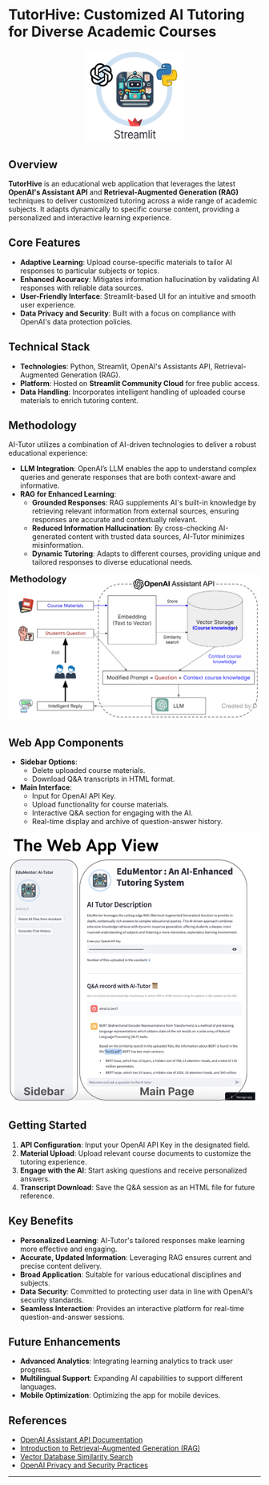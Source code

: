 # TutorHive: Customized AI Tutoring for Diverse Academic Courses

<div align="center">
    <img src="sb_logo.png" alt="AI_Tutor" width="200"/>
</div>

## Overview
**TutorHive** is an educational web application that leverages the latest **OpenAI's Assistant API** and **Retrieval-Augmented Generation (RAG)** techniques to deliver customized tutoring across a wide range of academic subjects. It adapts dynamically to specific course content, providing a personalized and interactive learning experience.

## Core Features
- **Adaptive Learning**: Upload course-specific materials to tailor AI responses to particular subjects or topics.
- **Enhanced Accuracy**: Mitigates information hallucination by validating AI responses with reliable data sources.
- **User-Friendly Interface**: Streamlit-based UI for an intuitive and smooth user experience.
- **Data Privacy and Security**: Built with a focus on compliance with OpenAI's data protection policies.

## Technical Stack
- **Technologies**: Python, Streamlit, OpenAI's Assistants API, Retrieval-Augmented Generation (RAG).
- **Platform**: Hosted on **Streamlit Community Cloud** for free public access.
- **Data Handling**: Incorporates intelligent handling of uploaded course materials to enrich tutoring content.

## Methodology
AI-Tutor utilizes a combination of AI-driven technologies to deliver a robust educational experience:

- **LLM Integration**: OpenAI’s LLM enables the app to understand complex queries and generate responses that are both context-aware and informative.
- **RAG for Enhanced Learning**:
  - **Grounded Responses**: RAG supplements AI's built-in knowledge by retrieving relevant information from external sources, ensuring responses are accurate and contextually relevant.
  - **Reduced Information Hallucination**: By cross-checking AI-generated content with trusted data sources, AI-Tutor minimizes misinformation.
  - **Dynamic Tutoring**: Adapts to different courses, providing unique and tailored responses to diverse educational needs.

<div align="center">
    <img src="method.png" alt="Method" width="700"/>
</div>

## Web App Components
- **Sidebar Options**:
  - Delete uploaded course materials.
  - Download Q&A transcripts in HTML format.
- **Main Interface**:
  - Input for OpenAI API Key.
  - Upload functionality for course materials.
  - Interactive Q&A section for engaging with the AI.
  - Real-time display and archive of question-answer history.

<div align="center">
    <img src="web_app_view.png" alt="AI_Tutor" width="700"/>
</div>

## Getting Started
1. **API Configuration**: Input your OpenAI API Key in the designated field.
2. **Material Upload**: Upload relevant course documents to customize the tutoring experience.
3. **Engage with the AI**: Start asking questions and receive personalized answers.
4. **Transcript Download**: Save the Q&A session as an HTML file for future reference.

## Key Benefits
- **Personalized Learning**: AI-Tutor's tailored responses make learning more effective and engaging.
- **Accurate, Updated Information**: Leveraging RAG ensures current and precise content delivery.
- **Broad Application**: Suitable for various educational disciplines and subjects.
- **Data Security**: Committed to protecting user data in line with OpenAI’s security standards.
- **Seamless Interaction**: Provides an interactive platform for real-time question-and-answer sessions.

## Future Enhancements
- **Advanced Analytics**: Integrating learning analytics to track user progress.
- **Multilingual Support**: Expanding AI capabilities to support different languages.
- **Mobile Optimization**: Optimizing the app for mobile devices.

## References
- [OpenAI Assistant API Documentation](https://platform.openai.com/docs/guides/assistants)
- [Introduction to Retrieval-Augmented Generation (RAG)](https://www.datastax.com/blog/2020/10/introducing-retrieval-augmented-generation-rag)
- [Vector Database Similarity Search](https://www.infoworld.com/article/3634357/what-is-vector-search-better-search-through-ai.html)
- [OpenAI Privacy and Security Practices](https://openai.com/security)

---

